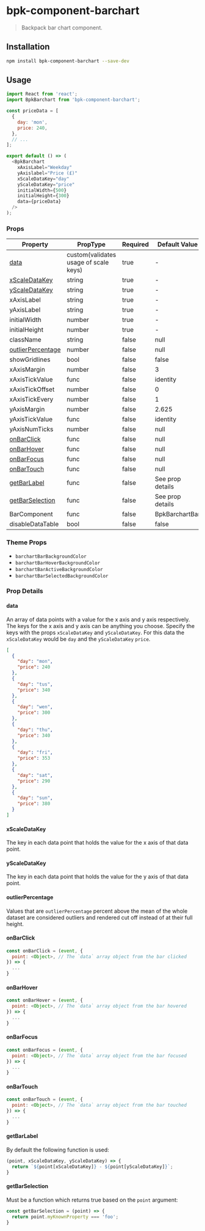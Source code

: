 # bpk-component-barchart

> Backpack bar chart component.

## Installation

```sh
npm install bpk-component-barchart --save-dev
```

## Usage

```js
import React from 'react';
import BpkBarchart from 'bpk-component-barchart';

const priceData = [
  {
    day: 'mon',
    price: 240,
  },
  // ...
];

export default () => (
  <BpkBarchart
    xAxisLabel="Weekday"
    yAxislabel="Price (£)"
    xScaleDataKey="day"
    yScaleDataKey="price"
    initialWidth={500}
    initialHeight={300}
    data={priceData}
  />
);
```

### Props

| Property                                | PropType                              | Required | Default Value    |
| --------------------------------------- | ------------------------------------- | -------- | ---------------- |
| [data](#data)                           | custom(validates usage of scale keys) | true     | -                |
| [xScaleDataKey](#xscaledatakey)         | string                                | true     | -                |
| [yScaleDataKey](#yscaledatakey)         | string                                | true     | -                |
| xAxisLabel                              | string                                | true     | -                |
| yAxisLabel                              | string                                | true     | -                |
| initialWidth                            | number                                | true     | -                |
| initialHeight                           | number                                | true     | -                |
| className                               | string                                | false    | null             |
| [outlierPercentage](#outlierpercentage) | number                                | false    | null             |
| showGridlines                           | bool                                  | false    | false            |
| xAxisMargin                             | number                                | false    | 3                |
| xAxisTickValue                          | func                                  | false    | identity         |
| xAxisTickOffset                         | number                                | false    | 0                |
| xAxisTickEvery                          | number                                | false    | 1                |
| yAxisMargin                             | number                                | false    | 2.625            |
| yAxisTickValue                          | func                                  | false    | identity         |
| yAxisNumTicks                           | number                                | false    | null             |
| [onBarClick](#onbarclick)               | func                                  | false    | null             |
| [onBarHover](#onbarhover)               | func                                  | false    | null             |
| [onBarFocus](#onbarfocus)               | func                                  | false    | null             |
| [onBarTouch](#onbartouch)               | func                                  | false    | null             |
| [getBarLabel](#getbarlabel)             | func                                  | false    | See prop details |
| [getBarSelection](#getbarselection)     | func                                  | false    | See prop details |
| BarComponent                            | func                                  | false    | BpkBarchartBar   |
| disableDataTable                        | bool                                  | false    | false            |

### Theme Props

* `barchartBarBackgroundColor`
* `barchartBarHoverBackgroundColor`
* `barchartBarActiveBackgroundColor`
* `barchartBarSelectedBackgroundColor`

### Prop Details

#### data

An array of data points with a value for the x axis and y axis respectively. The keys for the x axis and y axis can be anything you choose. Specify the keys with the props `xScaleDataKey` and `yScaleDataKey`. For this data the `xScaleDataKey` would be `day` and the `yScaleDataKey` `price`.

```json
[
  {
    "day": "mon",
    "price": 240
  },
  {
    "day": "tus",
    "price": 340
  },
  {
    "day": "wen",
    "price": 300
  },
  {
    "day": "thu",
    "price": 340
  },
  {
    "day": "fri",
    "price": 353
  },
  {
    "day": "sat",
    "price": 290
  },
  {
    "day": "sun",
    "price": 380
  }
]
```



#### xScaleDataKey

The key in each data point that holds the value for the x axis of that data point.

#### yScaleDataKey

The key in each data point that holds the value for the y axis of that data point.

#### outlierPercentage

Values that are `outlierPercentage` percent above the mean of the whole dataset are considered outliers and rendered cut off instead of at their full height.

#### onBarClick

```javascript
const onBarClick = (event, {
  point: <Object>, // The `data` array object from the bar clicked
}) => {
  ...
}
```

#### onBarHover

```javascript
const onBarHover = (event, {
  point: <Object>, // The `data` array object from the bar hovered
}) => {
  ...
}
```

#### onBarFocus

```javascript
const onBarFocus = (event, {
  point: <Object>, // The `data` array object from the bar focused
}) => {
  ...
}
```

#### onBarTouch

```javascript
const onBarTouch = (event, {
  point: <Object>, // The `data` array object from the bar touched
}) => {
  ...
}
```

#### getBarLabel

By default the following function is used:

```javascript
(point, xScaleDataKey, yScaleDataKey) => {
  return `${point[xScaleDataKey]} - ${point[yScaleDataKey]}`;
}
```

#### getBarSelection

Must be a function which returns true based on the `point` argument:

```javascript
const getBarSelection = (point) => {
  return point.myKnownProperty === 'foo';
}
```
